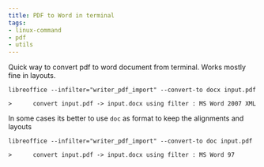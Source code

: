 ```yaml
---
title: PDF to Word in terminal
tags:
- linux-command
- pdf
- utils
---
```


Quick way to convert pdf to word document from terminal.
Works mostly fine in layouts.

```shell
libreoffice --infilter="writer_pdf_import" --convert-to docx input.pdf
```
```
>      convert input.pdf -> input.docx using filter : MS Word 2007 XML
```

In some cases its better to use `doc` as format to keep the alignments and layouts

```shell
libreoffice --infilter="writer_pdf_import" --convert-to doc input.pdf
```

```
>      convert input.pdf -> input.docx using filter : MS Word 97
```


